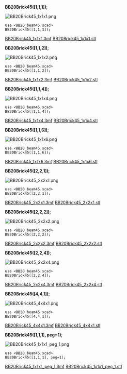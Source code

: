 
**BB20Brick45([1,1,1]);**

![BB20Brick45_1x1x1.png](BB20Brick45_1x1x1.png)

    use <BB20_beam45.scad>
    BB20Brick45([1,1,1]);

[BB20Brick45_1x1x1.3mf](BB20Brick45_1x1x1.3mf)
[BB20Brick45_1x1x1.stl](BB20Brick45_1x1x1.stl)



**BB20Brick45([1,1,2]);**

![BB20Brick45_1x1x2.png](BB20Brick45_1x1x2.png)

    use <BB20_beam45.scad>
    BB20Brick45([1,1,2]);

[BB20Brick45_1x1x2.3mf](BB20Brick45_1x1x2.3mf)
[BB20Brick45_1x1x2.stl](BB20Brick45_1x1x2.stl)



**BB20Brick45([1,1,4]);**

![BB20Brick45_1x1x4.png](BB20Brick45_1x1x4.png)

    use <BB20_beam45.scad>
    BB20Brick45([1,1,4]);

[BB20Brick45_1x1x4.3mf](BB20Brick45_1x1x4.3mf)
[BB20Brick45_1x1x4.stl](BB20Brick45_1x1x4.stl)



**BB20Brick45([1,1,6]);**

![BB20Brick45_1x1x6.png](BB20Brick45_1x1x6.png)

    use <BB20_beam45.scad>
    BB20Brick45([1,1,6]);

[BB20Brick45_1x1x6.3mf](BB20Brick45_1x1x6.3mf)
[BB20Brick45_1x1x6.stl](BB20Brick45_1x1x6.stl)



**BB20Brick45([2,2,1]);**

![BB20Brick45_2x2x1.png](BB20Brick45_2x2x1.png)

    use <BB20_beam45.scad>
    BB20Brick45([2,2,1]);

[BB20Brick45_2x2x1.3mf](BB20Brick45_2x2x1.3mf)
[BB20Brick45_2x2x1.stl](BB20Brick45_2x2x1.stl)



**BB20Brick45([2,2,2]);**

![BB20Brick45_2x2x2.png](BB20Brick45_2x2x2.png)

    use <BB20_beam45.scad>
    BB20Brick45([2,2,2]);

[BB20Brick45_2x2x2.3mf](BB20Brick45_2x2x2.3mf)
[BB20Brick45_2x2x2.stl](BB20Brick45_2x2x2.stl)



**BB20Brick45([2,2,4]);**

![BB20Brick45_2x2x4.png](BB20Brick45_2x2x4.png)

    use <BB20_beam45.scad>
    BB20Brick45([2,2,4]);

[BB20Brick45_2x2x4.3mf](BB20Brick45_2x2x4.3mf)
[BB20Brick45_2x2x4.stl](BB20Brick45_2x2x4.stl)



**BB20Brick45([4,4,1]);**

![BB20Brick45_4x4x1.png](BB20Brick45_4x4x1.png)

    use <BB20_beam45.scad>
    BB20Brick45([4,4,1]);

[BB20Brick45_4x4x1.3mf](BB20Brick45_4x4x1.3mf)
[BB20Brick45_4x4x1.stl](BB20Brick45_4x4x1.stl)



**BB20Brick45([1,1,1], peg=1);**

![BB20Brick45_1x1x1_peg_1.png](BB20Brick45_1x1x1_peg_1.png)

    use <BB20_beam45.scad>
    BB20Brick45([1,1,1], peg=1);

[BB20Brick45_1x1x1_peg_1.3mf](BB20Brick45_1x1x1_peg_1.3mf)
[BB20Brick45_1x1x1_peg_1.stl](BB20Brick45_1x1x1_peg_1.stl)


